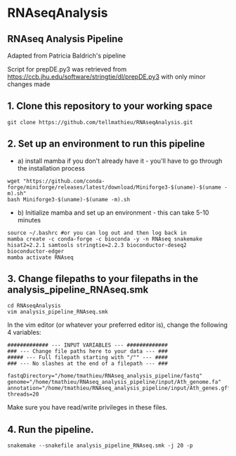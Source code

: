# RNAseqAnalysis
## RNAseq Analysis Pipeline

Adapted from Patricia Baldrich's pipeline

Script for prepDE.py3 was retrieved from https://ccb.jhu.edu/software/stringtie/dl/prepDE.py3 with only minor changes made

## 1. Clone this repository to your working space

```
git clone https://github.com/tellmathieu/RNAseqAnalysis.git
```

## 2. Set up an environment to run this pipeline
- a) install mamba if you don't already have it - you'll have to go through the installation process
```
wget "https://github.com/conda-forge/miniforge/releases/latest/download/Miniforge3-$(uname)-$(uname -m).sh"
bash Miniforge3-$(uname)-$(uname -m).sh
```
- b) Initialize mamba and set up an environment - this can take 5-10 minutes
```
source ~/.bashrc #or you can log out and then log back in
mamba create -c conda-forge -c bioconda -y -n RNAseq snakemake hisat2=2.2.1 samtools stringtie=2.2.3 bioconductor-deseq2 bioconductor-edger
mamba activate RNAseq
```

## 3. Change filepaths to your filepaths in the analysis_pipeline_RNAseq.smk
```
cd RNAseqAnalysis
vim analysis_pipeline_RNAseq.smk
```
In the vim editor (or whatever your preferred editor is), change the following 4 variables:
```
############# --- INPUT VARIABLES --- #############
### --- Change file paths here to your data --- ###
##### --- Full filepath starting with "/"" --- ####
### --- No slashes at the end of a filepath --- ###

fastqDirectory="/home/tmathieu/RNAseq_analysis_pipeline/fastq"
genome="/home/tmathieu/RNAseq_analysis_pipeline/input/Ath_genome.fa"
annotation="/home/tmathieu/RNAseq_analysis_pipeline/input/Ath_genes.gff"
threads=20
```
Make sure you have read/write privileges in these files.

## 4. Run the pipeline.
```
snakemake --snakefile analysis_pipeline_RNAseq.smk -j 20 -p
```
